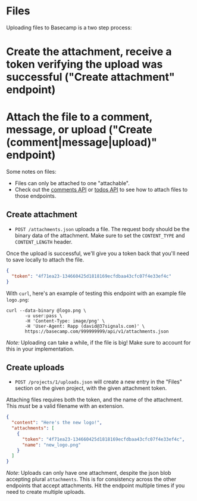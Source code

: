 Files
=====

Uploading files to Basecamp is a two step process:

# Create the attachment, receive a token verifying the upload was successful ("Create attachment" endpoint)
# Attach the file to a comment, message, or upload ("Create (comment|message|upload)" endpoint)

Some notes on files:

* Files can only be attached to one "attachable".
* Check out the [comments API](https://github.com/37signals/bcx-api/blob/master/sections/comments.md) or [todos API](https://github.com/37signals/bcx-api/blob/master/sections/todos.md) to see how to attach files to those endpoints.

Create attachment
-----------------

* `POST /attachments.json` uploads a file. The request body should be the binary data of the attachment. Make sure to set the `CONTENT_TYPE` and `CONTENT_LENGTH` header.

Once the upload is successful, we'll give you a token back that you'll need to
save locally to attach the file.

```json
{
  "token": "4f71ea23-134660425d1818169ecfdbaa43cfc07f4e33ef4c"
}
```

With `curl`, here's an example of testing this endpoint with an example file `logo.png`:

```
curl --data-binary @logo.png \
       -u user:pass \
       -H 'Content-Type: image/png' \
       -H 'User-Agent: Rapp (david@37signals.com)' \
       https://basecamp.com/999999999/api/v1/attachments.json
```

*Note:* Uploading can take a while, if the file is big! Make sure to account for this in your implementation.

Create uploads
--------------

* `POST /projects/1/uploads.json` will create a new entry in the "Files"
section on the given project, with the given attachment token.

Attaching files requires both the token, and the name of the attachment. This
*must* be a valid filename with an extension.

```json
{
  "content": "Here's the new logo!",
  "attachments": [
    {
      "token": "4f71ea23-134660425d1818169ecfdbaa43cfc07f4e33ef4c",
      "name": "new_logo.png"
    }
  ]
}
```

*Note*: Uploads can only have one attachment, despite the json blob accepting
plural `attachments`. This is for consistency across the other endpoints that
accept attachments. Hit the endpoint multiple times if you need to create
multiple uploads.
